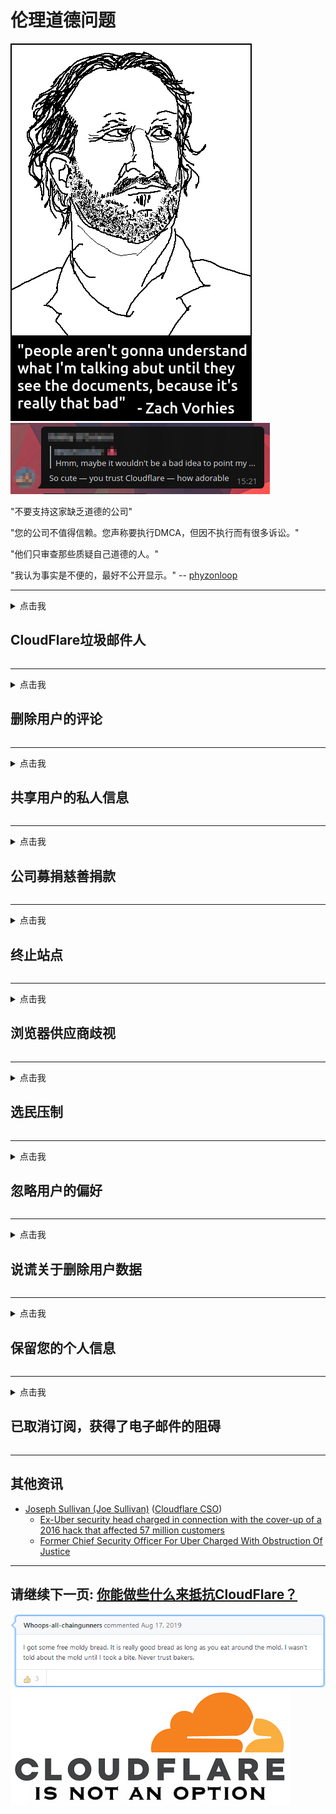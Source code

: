 # 伦理道德问题

![](../image/itsreallythatbad.jpg)
![](../image/telegram/c81238387627b4bfd3dcd60f56d41626.jpg)

"不要支持这家缺乏道德的公司"

"您的公司不值得信赖。您声称要执行DMCA，但因不执行而有很多诉讼。"

"他们只审查那些质疑自己道德的人。"

"我认为事实是不便的，最好不公开显示。"  -- [phyzonloop](https://twitter.com/phyzonloop)


---


<details>
<summary>点击我

## CloudFlare垃圾邮件人
</summary>


Cloudflare正在向非Cloudflare用户发送垃圾邮件。

- 仅向选择加入的订户发送电子邮件
- 当用户说“停止”时，然后停止发送电子邮件

就这么简单。但是Cloudflare不在乎。
Cloudflare表示，使用他们的服务可以阻止所有垃圾邮件发送者或攻击者。
我们如何在不激活Cloudflare的情况下停止Cloudflare？


| 🖼 | 🖼 |
| --- | --- |
| ![](../image/cfspam01.jpg) | ![](../image/cfspam03.jpg) |
| ![](../image/cfspam02.jpg) | ![](../image/cfspambrittany.jpg)<br>![](../image/cfspamtwtr.jpg) |

</details>

---

<details>
<summary>点击我

## 删除用户的评论
</summary>


Cloudflare审查员负面评论。
如果您在Twitter上发布反Cloudflare文本，则有机会收到Cloudflare员工的回复，内容为“不，不是”。
如果您在任何评论网站上发布否定评论，他们将尝试对其进行审查。


| 🖼 | 🖼 |
| --- | --- |
| ![](../image/cfcenrev_01.jpg)<br>![](../image/cfcenrev_02.jpg) | ![](../image/cfcenrev_03.jpg) |

</details>

---

<details>
<summary>点击我

## 共享用户的私人信息
</summary>


Cloudflare有一个严重的骚扰问题。
Cloudflare分享那些抱怨托管站点的人的个人信息。
他们有时会要求您提供真实的ID。
如果您不想受到骚扰，殴打，殴打或杀害，则最好远离Cloudflared网站。


| 🖼 | 🖼 |
| --- | --- |
| ![](../image/cfdox_what.jpg) | ![](../image/cfdox_swat.jpg) |
| ![](../image/cfdox_kill.jpg) | ![](../image/cfdox_threat.jpg) |
| ![](../image/cfdox_dox.jpg) | ![](../image/cfdox_ex1.jpg)<br>![](../image/cfdox_ex2.jpg) |

</details>

---

<details>
<summary>点击我

## 公司募捐慈善捐款
</summary>


CloudFlare要求慈善捐款。
令人震惊的是，一家美国公司会与有良好理由的非营利组织一起请求慈善。
如果您喜欢阻止别人或浪费别人的时间，则可能需要为Cloudflare员工订购一些比萨饼。


![](../image/cfdonate.jpg)

</details>

---

<details>
<summary>点击我

## 终止站点
</summary>


如果您的站点突然关闭，该怎么办？
有报道称，Cloudflare正在无提示地删除用户的配置或停止服务而没有任何警告。
我们建议您找到更好的提供商。

![](../image/cftmnt.jpg)

</details>

---

<details>
<summary>点击我

## 浏览器供应商歧视
</summary>


CloudFlare为使用Firefox的用户提供了优先待遇，同时对非Tor浏览器的用户提供了对Tor的敌对待遇。
有权拒绝执行非免费javascript的Tor用户也将受到敌对待遇。
这种访问不平等是网络中立性滥用和权力滥用。

![](../image/browdifftbcx.gif)

- 左：Tor浏览器，右：Chrome。相同的IP地址。

![](../image/browserdiff.jpg)

- 左：Tor浏览器Javascript已禁用，Cookie已启用
- 右：启用Chrome Javascript，禁用Cookie

![](../image/cfsiryoublocked.jpg)

- QuteBrowser（小型浏览器），不带Tor（Clearnet IP）

![](../image/lynx_cloudflare.gif)

- Lynx


| ***浏览器*** | ***接诊*** |
| --- | --- |
| Tor Browser (启用Javascript) | 允许访问 |
| Firefox (启用Javascript) | 访问降级 |
| Chromium (启用Javascript) | 访问降级 |
| Chromium or Firefox (禁用了Javascript) | 拒绝访问 |
| Chromium or Firefox (Cookie已禁用) | 拒绝访问 |
| QuteBrowser | 拒绝访问 |
| lynx | 拒绝访问 |
| w3m | 拒绝访问 |
| wget | 拒绝访问 |


为什么不使用音频按钮来解决简单的挑战？

是的，有一个音频按钮，但始终不能在Tor上使用。
单击该消息，您将收到此消息:

```
稍后再试
您的计算机或网络可能正在发送自动查询。
为了保护我们的用户，我们目前无法处理您的请求。
有关更多详细信息，请访问我们的帮助页面
```

</details>

---

<details>
<summary>点击我

## 选民压制
</summary>


美国各州的选民最终通过居住国的国务卿网站注册投票。
由共和党控制的州务卿办公室通过Cloudflare代理州务卿的网站来压制选民。
Cloudflare对Tor用户的敌视态度，其MITM作为全球集中监视点的位置以及其不利的整体作用，使准选民不愿登记。
自由主义者尤其倾向于拥抱隐私。
选民登记表收集有关选民的政治倾向，个人实际住址，社会安全号码和出生日期的敏感信息。
大多数州只公开提供这些信息的一部分，但是当有人进行投票时，Cloudflare会看到所有这些信息。

请注意，纸质注册不会绕开Cloudflare，因为国务卿数据输入工作人员可能会使用Cloudflare网站输入数据。

| 🖼 | 🖼 |
| --- | --- |
| ![](../image/cfvotm_01.jpg) | ![](../image/cfvotm_02.jpg) |

- Change.org是一个著名的网站，用于收集选票并采取行动。
“各地的人们正在发起运动，动员支持者，并与决策者合作以寻求解决方案。”
不幸的是，由于Cloudflare的攻击性过滤器，许多人根本无法查看change.org。
他们被禁止签署请愿书，从而将他们排除在民主进程之外。
使用其他非Cloudflared平台（例如OpenPetition）有助于解决该问题。

| 🖼 | 🖼 |
| --- | --- |
| ![](../image/changeorgasn.jpg) | ![](../image/changeorgtor.jpg) |

- Cloudflare的“雅典计划”为州和地方选举网站提供免费的企业级保护。
他们说“他们的选民可以访问选举信息和选民登记表”，但这是一个谎言，因为很多人根本无法浏览该网站。

</details>

---

<details>
<summary>点击我

## 忽略用户的偏好
</summary>


如果您选择退出，则希望您不会收到有关该邮件的电子邮件。
Cloudflare会忽略用户的偏好，并在未经客户同意的情况下与第三方公司共享数据。
如果您使用他们的免费计划，他们有时会向您发送电子邮件，要求购买每月订阅。

![](../image/cfviopl_tp.jpg)

</details>

---

<details>
<summary>点击我

## 说谎关于删除用户数据
</summary>


根据这位前cloudflare客户的博客，Cloudflare谎言要删除帐户。
如今，许多公司在您关闭或删除帐户后都会保留您的数据。
大多数优秀公司的隐私政策中都提到了这一点。
耀斑？没有。

```
2019-08-05 CloudFlare向我发送了确认，他们已经删除了我的帐户。
2019-10-02 我收到了CloudFlare的电子邮件，“因为我是客户”
```

Cloudflare不了解“删除”一词。
如果确实删除了该邮件，为什么这位前客户收到一封电子邮件？
他还提到Cloudflare的隐私政策没有提及它。

```
他们的新隐私权政策没有提及保留一年的数据。
```

![](../image/cfviopl_notdel.jpg)

如果Cloudflare的隐私政策是LIE，您如何信任他们？

- [自从我取消Cloudflare帐户以来已经过去了一年](https://shkspr.mobi/blog/2020/09/dont-trust-cloudflare-with-your-personal-data/)

</details>

---

<details>
<summary>点击我

## 保留您的个人信息
</summary>


删除Cloudflare帐户非常困难。

```
使用“帐户”类别提交支持凭单，
并在邮件正文中请求删除帐户。
请求删除之前，您的帐户中不得包含任何域或信用卡。
```

您将收到此确认电子邮件。

![](../image/cf_deleteandkeep.jpg)

“我们已开始处理您的删除请求”，但“我们将继续存储您的个人信息”。

您可以“信任”这个吗？


- 如何取消您的Cloudflare帐户

1. 登录到您的Cloudflare仪表板。
2. 从信息中心删除所有区域（域）。
3. 点击支持链接。
4. 发送新票。告诉他们您要关闭帐户。
5. 等几天
6. Cloudflare员工会要求您确认，以及决定离开Cloudflare的原因。
7. 再次发送回复。
8. 等几天
9. 您将收到一条消息：我们已成功删除您的帐户


</details>

---

<details>
<summary>点击我

## 已取消订阅，获得了电子邮件的阻碍
</summary>


用户取消了他的流订阅，现在他每天都会收到电子邮件提醒，以提醒他取消订阅。
没有取消订阅按钮。 你怎么做这个停止？

![](../image/barrageemailcancelsubscription.jpg)

CloudFlare告诉本用户联系支持并询问要删除的所有内容。

- [t](https://web.archive.org/web/20210412165334/https://twitter.com/JohnHaldson/status/1381651569247088650)

</details>

---

## 其他资讯

- [Joseph Sullivan (Joe Sullivan)](../cloudflare_inc/cloudflare_members.md) ([Cloudflare CSO](https://twitter.com/eastdakota/status/1296522269313785862))
  - [Ex-Uber security head charged in connection with the cover-up of a 2016 hack that affected 57 million customers](https://www.businessinsider.com/uber-data-hack-security-head-joe-sullivan-charged-cover-up-2020-8)
  - [Former Chief Security Officer For Uber Charged With Obstruction Of Justice](https://www.justice.gov/usao-ndca/pr/former-chief-security-officer-uber-charged-obstruction-justice)


---


## 请继续下一页:   [你能做些什么来抵抗CloudFlare？](zh.action.md)

![](../image/freemoldybread.jpg)
![](../image/cfisnotanoption.jpg)

